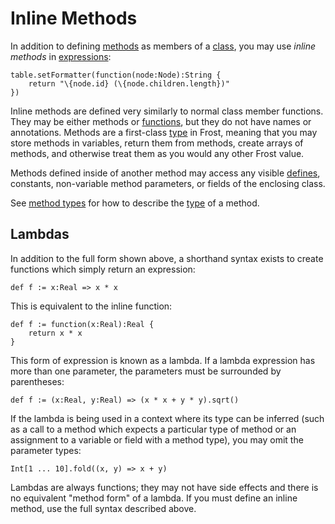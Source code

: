 Inline Methods
==============

In addition to defining [methods](methods.md) as members of a [class](classes.md), you may use
*inline methods* in [expressions](expressions.md):

    table.setFormatter(function(node:Node):String {
        return "\{node.id} (\{node.children.length})"
    })

Inline methods are defined very similarly to normal class member functions. They may be either
methods or [functions](functions.md), but they do not have names or annotations. Methods are a
first-class [type](types.md) in Frost, meaning that you may store methods in variables, return
them from methods, create arrays of methods, and otherwise treat them as you would any other Frost
value.

Methods defined inside of another method may access any visible [defines](defines.md), constants,
non-variable method parameters, or fields of the enclosing class.

See [method types](types.md#methodTypes) for how to describe the [type](types.md) of a method.

<a name="lambdas"></a>
Lambdas
-------

In addition to the full form shown above, a shorthand syntax exists to create functions which simply
return an expression:

    def f := x:Real => x * x

This is equivalent to the inline function:

    def f := function(x:Real):Real {
        return x * x
    }

This form of expression is known as a lambda. If a lambda expression has more than one parameter,
the parameters must be surrounded by parentheses:

    def f := (x:Real, y:Real) => (x * x + y * y).sqrt()

If the lambda is being used in a context where its type can be inferred (such as a call to a method
which expects a particular type of method or an assignment to a variable or field with a method
type), you may omit the parameter types:

    Int[1 ... 10].fold((x, y) => x + y)

Lambdas are always functions; they may not have side effects and there is no equivalent "method
form" of a lambda. If you must define an inline method, use the full syntax described above.
